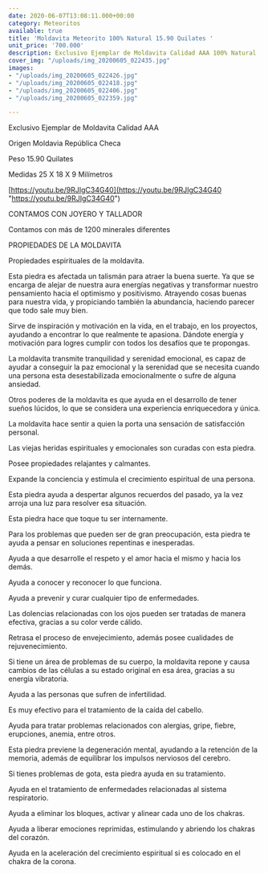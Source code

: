 ```yaml
---
date: 2020-06-07T13:08:11.000+00:00
category: Meteoritos
available: true
title: 'Moldavita Meteorito 100% Natural 15.90 Quilates '
unit_price: '700.000'
description: Exclusivo Ejemplar de Moldavita Calidad AAA 100% Natural
cover_img: "/uploads/img_20200605_022435.jpg"
images:
- "/uploads/img_20200605_022426.jpg"
- "/uploads/img_20200605_022418.jpg"
- "/uploads/img_20200605_022406.jpg"
- "/uploads/img_20200605_022359.jpg"

---
```

Exclusivo Ejemplar de Moldavita Calidad AAA

Origen Moldavia República Checa 

Peso 15.90 Quilates

Medidas 25 X 18 X 9 Milímetros 

[https://youtu.be/9RJIgC34G40](https://youtu.be/9RJIgC34G40 "https://youtu.be/9RJIgC34G40")

CONTAMOS CON JOYERO Y TALLADOR

Contamos con más de 1200 minerales diferentes 

PROPIEDADES DE LA MOLDAVITA 

Propiedades espirituales de la moldavita.

Esta piedra es afectada un talismán para atraer la buena suerte. Ya que se encarga de alejar de nuestra aura energías negativas y transformar nuestro pensamiento hacia el optimismo y positivismo. Atrayendo cosas buenas para nuestra vida, y propiciando también la abundancia, haciendo parecer que todo sale muy bien.

Sirve de inspiración y motivación en la vida, en el trabajo, en los proyectos, ayudando a encontrar lo que realmente te apasiona. Dándote energía y motivación para logres cumplir con todos los desafíos que te propongas.

La moldavita transmite tranquilidad y serenidad emocional, es capaz de ayudar a conseguir la paz emocional y la serenidad que se necesita cuando una persona esta desestabilizada emocionalmente o sufre de alguna ansiedad.

Otros poderes de la moldavita es que ayuda en el desarrollo de tener sueños lúcidos, lo que se considera una experiencia enriquecedora y única.

La moldavita hace sentir a quien la porta una sensación de satisfacción personal.

Las viejas heridas espirituales y emocionales son curadas con esta piedra.

Posee propiedades relajantes y calmantes.

Expande la conciencia y estimula el crecimiento espiritual de una persona.

Esta piedra ayuda a despertar algunos recuerdos del pasado, ya la vez arroja una luz para resolver esa situación.

Esta piedra hace que toque tu ser internamente.

Para los problemas que pueden ser de gran preocupación, esta piedra te ayuda a pensar en soluciones repentinas e inesperadas.

Ayuda a que desarrolle el respeto y el amor hacia el mismo y hacia los demás.

Ayuda a conocer y reconocer lo que funciona.

Ayuda a prevenir y curar cualquier tipo de enfermedades.

Las dolencias relacionadas con los ojos pueden ser tratadas de manera efectiva, gracias a su color verde cálido.

Retrasa el proceso de envejecimiento, además posee cualidades de rejuvenecimiento.

Si tiene un área de problemas de su cuerpo, la moldavita repone y causa cambios de las células a su estado original en esa área, gracias a su energía vibratoria.

Ayuda a las personas que sufren de infertilidad.

Es muy efectivo para el tratamiento de la caída del cabello.

Ayuda para tratar problemas relacionados con alergias, gripe, fiebre, erupciones, anemia, entre otros.

Esta piedra previene la degeneración mental, ayudando a la retención de la memoria, además de equilibrar los impulsos nerviosos del cerebro.

Si tienes problemas de gota, esta piedra ayuda en su tratamiento.

Ayuda en el tratamiento de enfermedades relacionadas al sistema respiratorio.

Ayuda a eliminar los bloques, activar y alinear cada uno de los chakras.

Ayuda a liberar emociones reprimidas, estimulando y abriendo los chakras del corazón.

Ayuda en la aceleración del crecimiento espiritual si es colocado en el chakra de la corona.